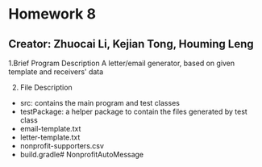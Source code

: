 # Homework 8
## Creator: Zhuocai Li, Kejian Tong, Houming Leng
1.Brief Program Description
A letter/email generator, based on given template and receivers' data

2. File Description
- src: contains the main program and test classes
- testPackage: a helper package to contain the files generated by test class
- email-template.txt
- letter-template.txt
- nonprofit-supporters.csv
- build.gradle# NonprofitAutoMessage
